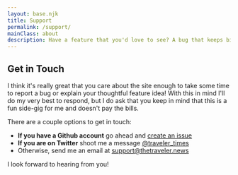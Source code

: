 ```yaml
---
layout: base.njk
title: Support
permalink: /support/
mainClass: about
description: Have a feature that you'd love to see? A bug that keeps biting you? Or you just want to say hi? Please don't hesitate to get in touch and let me know what is on your mind.
---
```


## Get in Touch

I think it's really great that you care about the site enough to take some time to report a bug or explain your thoughtful feature idea! With this in mind I'll do my very best to respond, but I do ask that you keep in mind that this is a fun side-gig for me and doesn't pay the bills.

There are a couple options to get in touch:

- **If you have a Github account** go ahead and [create an issue](https://github.com/empatheticbot/the-traveler-times/issues)
- **If you are on Twitter** shoot me a message [@traveler_times](https://twitter.com/traveler_times)
- Otherwise, send me an email at <a href="mailto:support@thetraveler.news">support@thetraveler.news</a>

I look forward to hearing from you!
